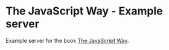 # The JavaScript Way - Example server

Example server for the book [The JavaScript Way](https://github.com/bpesquet/thejsway).
